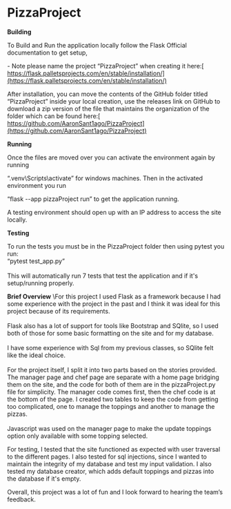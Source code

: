 # PizzaProject
**Building**

To Build and Run the application locally follow the Flask Official documentation to get setup, 

\- Note please name the project “PizzaProject” when creating it here:[ https://flask.palletsprojects.com/en/stable/installation/](https://flask.palletsprojects.com/en/stable/installation/)

After installation, you can move the contents of the GitHub folder titled “PizzaProject” inside your local creation, use the releases link on GitHub to download a zip version of the file that maintains the organization of the folder which can be found here:[ https://github.com/AaronSant1ago/PizzaProject](https://github.com/AaronSant1ago/PizzaProject)

**Running**

Once the files are moved over you can activate the environment again by running 

“.venv\Scripts\activate” for windows machines. Then in the activated environment you run 

“flask --app pizzaProject run” to get the application running. 

A testing environment should open up with an IP address to access the site locally.

**Testing**

To run the tests you must be in the PizzaProject folder then using pytest you run:\
“pytest test\_app.py”\
\
This will automatically run 7 tests that test the application and if it's setup/running properly. 

**Brief Overview**
\For this project I used Flask as a framework because I had some experience with the project in the past and I think it was ideal for this project because of its requirements.\
\
Flask also has a lot of support for tools like Bootstrap and SQlite, so I used both of those for some basic formatting on the site and for my database.\
\
I have some experience with Sql from my previous classes, so SQlite felt like the ideal choice.\
\
For the project itself, I split it into two parts based on the stories provided. The manager page and chef page are separate with a home page bridging them on the site, and the code for both of them are in the pizzaProject.py file for simplicity. The manager code comes first, then the chef code is at the bottom of the page. I created two tables to keep the code from getting too complicated, one to manage the toppings and another to manage the pizzas.\
\
Javascript was used on the manager page to make the update toppings option only available with some topping selected. 

For testing, I tested that the site functioned as expected with user traversal to the different pages. I also tested for sql injections, since I wanted to maintain the integrity of my database and test my input validation. I also tested my database creator, which adds default toppings and pizzas into the database if it's empty. 

Overall, this project was a lot of fun and I look forward to hearing the team’s feedback. 

